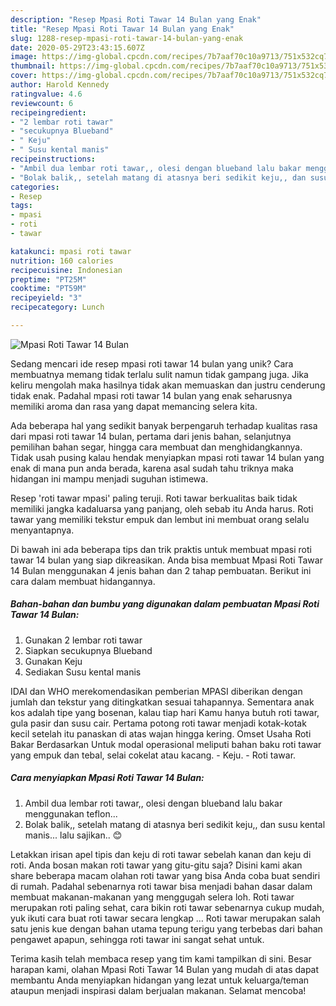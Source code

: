 ```yaml
---
description: "Resep Mpasi Roti Tawar 14 Bulan yang Enak"
title: "Resep Mpasi Roti Tawar 14 Bulan yang Enak"
slug: 1288-resep-mpasi-roti-tawar-14-bulan-yang-enak
date: 2020-05-29T23:43:15.607Z
image: https://img-global.cpcdn.com/recipes/7b7aaf70c10a9713/751x532cq70/mpasi-roti-tawar-14-bulan-foto-resep-utama.jpg
thumbnail: https://img-global.cpcdn.com/recipes/7b7aaf70c10a9713/751x532cq70/mpasi-roti-tawar-14-bulan-foto-resep-utama.jpg
cover: https://img-global.cpcdn.com/recipes/7b7aaf70c10a9713/751x532cq70/mpasi-roti-tawar-14-bulan-foto-resep-utama.jpg
author: Harold Kennedy
ratingvalue: 4.6
reviewcount: 6
recipeingredient:
- "2 lembar roti tawar"
- "secukupnya Blueband"
- " Keju"
- " Susu kental manis"
recipeinstructions:
- "Ambil dua lembar roti tawar,, olesi dengan blueband lalu bakar menggunakan teflon..."
- "Bolak balik,, setelah matang di atasnya beri sedikit keju,, dan susu kental manis... lalu sajikan.. 😊"
categories:
- Resep
tags:
- mpasi
- roti
- tawar

katakunci: mpasi roti tawar 
nutrition: 160 calories
recipecuisine: Indonesian
preptime: "PT25M"
cooktime: "PT59M"
recipeyield: "3"
recipecategory: Lunch

---
```



![Mpasi Roti Tawar 14 Bulan](https://img-global.cpcdn.com/recipes/7b7aaf70c10a9713/751x532cq70/mpasi-roti-tawar-14-bulan-foto-resep-utama.jpg)

Sedang mencari ide resep mpasi roti tawar 14 bulan yang unik? Cara membuatnya memang tidak terlalu sulit namun tidak gampang juga. Jika keliru mengolah maka hasilnya tidak akan memuaskan dan justru cenderung tidak enak. Padahal mpasi roti tawar 14 bulan yang enak seharusnya memiliki aroma dan rasa yang dapat memancing selera kita.

Ada beberapa hal yang sedikit banyak berpengaruh terhadap kualitas rasa dari mpasi roti tawar 14 bulan, pertama dari jenis bahan, selanjutnya pemilihan bahan segar, hingga cara membuat dan menghidangkannya. Tidak usah pusing kalau hendak menyiapkan mpasi roti tawar 14 bulan yang enak di mana pun anda berada, karena asal sudah tahu triknya maka hidangan ini mampu menjadi suguhan istimewa.

Resep &#39;roti tawar mpasi&#39; paling teruji. Roti tawar berkualitas baik tidak memiliki jangka kadaluarsa yang panjang, oleh sebab itu Anda harus. Roti tawar yang memiliki tekstur empuk dan lembut ini membuat orang selalu menyantapnya.


Di bawah ini ada beberapa tips dan trik praktis untuk membuat mpasi roti tawar 14 bulan yang siap dikreasikan. Anda bisa membuat Mpasi Roti Tawar 14 Bulan menggunakan 4 jenis bahan dan 2 tahap pembuatan. Berikut ini cara dalam membuat hidangannya.

<!--inarticleads1-->

##### Bahan-bahan dan bumbu yang digunakan dalam pembuatan Mpasi Roti Tawar 14 Bulan:

1. Gunakan 2 lembar roti tawar
1. Siapkan secukupnya Blueband
1. Gunakan  Keju
1. Sediakan  Susu kental manis


IDAI dan WHO merekomendasikan pemberian MPASI diberikan dengan jumlah dan tekstur yang ditingkatkan sesuai tahapannya. Sementara anak kos adalah tipe yang bosenan, kalau tiap hari Kamu hanya butuh roti tawar, gula pasir dan susu cair. Pertama potong roti tawar menjadi kotak-kotak kecil setelah itu panaskan di atas wajan hingga kering. Omset Usaha Roti Bakar Berdasarkan Untuk modal operasional meliputi bahan baku roti tawar yang empuk dan tebal, selai cokelat atau kacang. - Keju. - Roti tawar. 

<!--inarticleads2-->

##### Cara menyiapkan Mpasi Roti Tawar 14 Bulan:

1. Ambil dua lembar roti tawar,, olesi dengan blueband lalu bakar menggunakan teflon...
1. Bolak balik,, setelah matang di atasnya beri sedikit keju,, dan susu kental manis... lalu sajikan.. 😊


Letakkan irisan apel tipis dan keju di roti tawar sebelah kanan dan keju di roti. Anda bosan makan roti tawar yang gitu-gitu saja? Disini kami akan share beberapa macam olahan roti tawar yang bisa Anda coba buat sendiri di rumah. Padahal sebenarnya roti tawar bisa menjadi bahan dasar dalam membuat makanan-makanan yang menggugah selera loh. Roti tawar merupakan roti paling sehat, cara bikin roti tawar sebenarnya cukup mudah, yuk ikuti cara buat roti tawar secara lengkap … Roti tawar merupakan salah satu jenis kue dengan bahan utama tepung terigu yang terbebas dari bahan pengawet apapun, sehingga roti tawar ini sangat sehat untuk. 

Terima kasih telah membaca resep yang tim kami tampilkan di sini. Besar harapan kami, olahan Mpasi Roti Tawar 14 Bulan yang mudah di atas dapat membantu Anda menyiapkan hidangan yang lezat untuk keluarga/teman ataupun menjadi inspirasi dalam berjualan makanan. Selamat mencoba!
